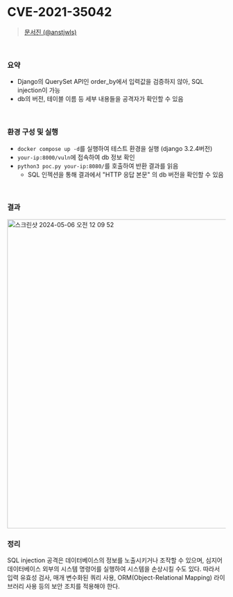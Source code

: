 CVE-2021-35042
=============
> [문서진 (@anstjwls)](https://github.com/sj1226m)

<br/>

### 요약

-   Django의 QuerySet API인 order_by에서 입력값을 검증하지 않아, SQL injection이 가능
-   db의 버전, 테이블 이름 등 세부 내용들을 공격자가 확인할 수 있음

<br/>

### 환경 구성 및 실행

-   `docker compose up -d`를 실행하여 테스트 환경을 실행 (django 3.2.4버전)
-   `your-ip:8000/vuln`에 접속하여 db 정보 확인
-   `python3 poc.py your-ip:8080/`를 호출하여 반환 결과를 읽음
    -   SQL 인젝션을 통해 결과에서 "HTTP 응답 본문" 의 db 버전을 확인할 수 있음

<br/>

### 결과
<img width="714" alt="스크린샷 2024-05-06 오전 12 09 52" src="https://github.com/sj1226m/kr-vulhub/assets/80944952/b3831765-a439-4f4b-a95b-8d5134d5941f">



<br/>

### 정리

  SQL injection 공격은 데이터베이스의 정보를 노출시키거나 조작할 수 있으며, 심지어 데이터베이스 외부의 시스템 명령어를 실행하여 시스템을 손상시킬 수도 있다. 따라서 입력 유효성 검사, 매개 변수화된 쿼리 사용, ORM(Object-Relational Mapping) 라이브러리 사용 등의 보안 조치를 적용해야 한다.

